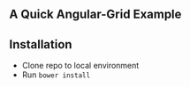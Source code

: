 ## A Quick Angular-Grid Example

## Installation

* Clone repo to local environment
* Run ```bower install```